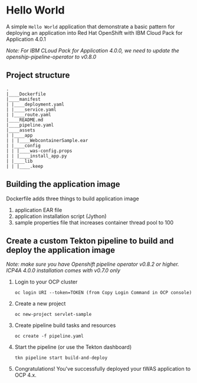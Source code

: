 # Hello World

A simple `Hello World` application that demonstrate a basic pattern for deploying an application into Red Hat OpenShift with IBM Cloud Pack for Application 4.0.1

*Note:*
*For IBM CLoud Pack for Application 4.0.0, we need to update the openship-pipeline-operator to v0.8.0*

## Project structure
```
.
|____Dockerfile
|____manifest
| |____deployment.yaml
| |____service.yaml
| |____route.yaml
|____README.md
|____pipeline.yaml
|____assets
| |____app
| | |____WebcontainerSample.ear
| |____config
| | |____was-config.props
| | |____install_app.py
| |____lib
| | |____.keep
```

## Building the application image
Dockerfile adds three things to build application image
1. application EAR file
2. application installation script (Jython)
3. sample properties file that increases container thread pool to 100

## Create a custom Tekton pipeline to build and deploy the application image

*Note: make sure you have Openshift pipeline operator v0.8.2 or higher.  ICP4A 4.0.0 installation comes with v0.7.0 only*

1. Login to your OCP cluster
   ```
   oc login URI --token=TOKEN (from Copy Login Command in OCP console)
   ```

2. Create a new project
   ```
   oc new-project servlet-sample
   ```

3. Create pipeline build tasks and resources
   ```
   oc create -f pipeline.yaml
   ```

4. Start the pipeline (or use the Tekton dashboard)
   ```
   tkn pipeline start build-and-deploy
   ```

10. Congratulations! You've successfully deployed your tWAS application to OCP 4.x.

